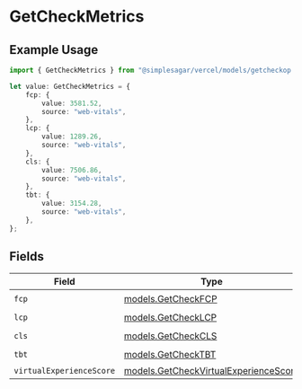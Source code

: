 # GetCheckMetrics

## Example Usage

```typescript
import { GetCheckMetrics } from "@simplesagar/vercel/models/getcheckop.js";

let value: GetCheckMetrics = {
    fcp: {
        value: 3581.52,
        source: "web-vitals",
    },
    lcp: {
        value: 1289.26,
        source: "web-vitals",
    },
    cls: {
        value: 7506.86,
        source: "web-vitals",
    },
    tbt: {
        value: 3154.28,
        source: "web-vitals",
    },
};
```

## Fields

| Field                                                                                | Type                                                                                 | Required                                                                             | Description                                                                          |
| ------------------------------------------------------------------------------------ | ------------------------------------------------------------------------------------ | ------------------------------------------------------------------------------------ | ------------------------------------------------------------------------------------ |
| `fcp`                                                                                | [models.GetCheckFCP](../models/getcheckfcp.md)                                       | :heavy_check_mark:                                                                   | N/A                                                                                  |
| `lcp`                                                                                | [models.GetCheckLCP](../models/getchecklcp.md)                                       | :heavy_check_mark:                                                                   | N/A                                                                                  |
| `cls`                                                                                | [models.GetCheckCLS](../models/getcheckcls.md)                                       | :heavy_check_mark:                                                                   | N/A                                                                                  |
| `tbt`                                                                                | [models.GetCheckTBT](../models/getchecktbt.md)                                       | :heavy_check_mark:                                                                   | N/A                                                                                  |
| `virtualExperienceScore`                                                             | [models.GetCheckVirtualExperienceScore](../models/getcheckvirtualexperiencescore.md) | :heavy_minus_sign:                                                                   | N/A                                                                                  |